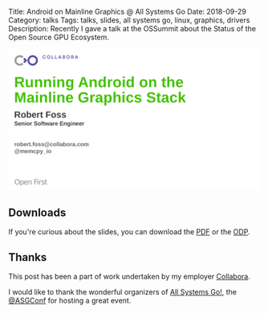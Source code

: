 Title: Android on Mainline Graphics @ All Systems Go
Date: 2018-09-29
Category: talks
Tags: talks, slides, all systems go, linux, graphics, drivers
Description: Recently I gave a talk at the OSSummit about the Status of the Open Source GPU Ecosystem.

![Intro slide](/images/2018-09-29_all_systems_go.png)

## Downloads
If you're curious about the slides, you can download the [PDF](/files/2018-09-29/2018_running_android_on_mainline_gfx_all_systems_go.pdf) or
the [ODP](/files/2018-09-29/2018_running_android_on_mainline_gfx_all_systems_go.odp).

## Thanks
This post has been a part of work undertaken by my employer [Collabora](http://www.collabora.com).

I would like to thank the wonderful organizers of [All Systems Go!](https://all-systems-go.io/), the [@ASGConf](https://twitter.com/ASGConf) for hosting a great event.




